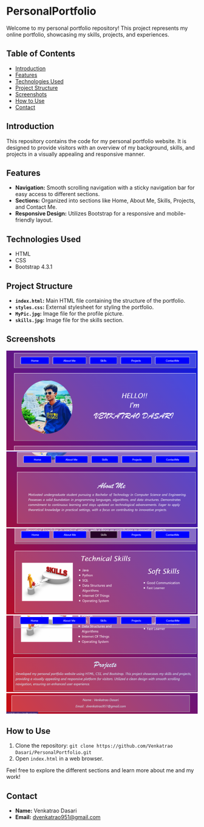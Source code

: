 # PersonalPortfolio


Welcome to my personal portfolio repository! This project represents my online portfolio, showcasing my skills, projects, and experiences.

## Table of Contents
- [Introduction](#introduction)
- [Features](#features)
- [Technologies Used](#technologies-used)
- [Project Structure](#project-structure)
- [Screenshots](#screenshots)
- [How to Use](#how-to-use)
- [Contact](#contact)

## Introduction
This repository contains the code for my personal portfolio website. It is designed to provide visitors with an overview of my background, skills, and projects in a visually appealing and responsive manner.

## Features
- **Navigation:** Smooth scrolling navigation with a sticky navigation bar for easy access to different sections.
- **Sections:** Organized into sections like Home, About Me, Skills, Projects, and Contact Me.
- **Responsive Design:** Utilizes Bootstrap for a responsive and mobile-friendly layout.

## Technologies Used
- HTML
- CSS
- Bootstrap 4.3.1

## Project Structure
- **`index.html`:** Main HTML file containing the structure of the portfolio.
- **`styles.css`:** External stylesheet for styling the portfolio.
- **`MyPic.jpg`:** Image file for the profile picture.
- **`skills.jpg`:** Image file for the skills section.

## Screenshots
![Home Section](home.png)
![About Me Section](aboutme.png)
![Skills Section](skills.png)
![Projects Section](projects.png)
![Contact Me Section](contactme.png)

## How to Use
1. Clone the repository: `git clone https://github.com/Venkatrao Dasari/PersonalPortfolio.git`
2. Open `index.html` in a web browser.

Feel free to explore the different sections and learn more about me and my work!

## Contact
- **Name:** Venkatrao Dasari
- **Email:** dvenkatrao951@gmail.com
